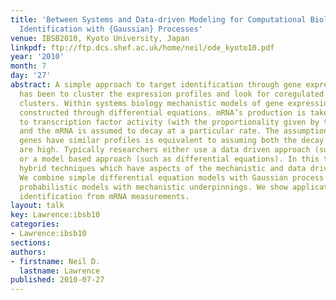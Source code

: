 ```yaml
---
title: 'Between Systems and Data-driven Modeling for Computational Biology: Target
  Identification with {Gaussian} Processes'
venue: IBSB2010, Kyoto University, Japan
linkpdf: ftp://ftp.dcs.shef.ac.uk/home/neil/ode_kyoto10.pdf
year: '2010'
month: 7
day: '27'
abstract: A simple approach to target identification through gene expression studies
  has been to cluster the expression profiles and look for coregulated genes within
  clusters. Within systems biology mechanistic models of gene expression are typically
  constructed through differential equations. mRNA’s production is taken to be proportional
  to transcription factor activity (with the proportionality given by the sensitivity)
  and the mRNA is assumed to decay at a particular rate. The assumption that coregulated
  genes have similar profiles is equivalent to assuming both the decay and the sensitivity
  are high. Typically researchers either use a data driven approach (such as clustering)
  or a model based approach (such as differential equations). In this talk we advocate
  hybrid techniques which have aspects of the mechanistic and data driven models.
  We combine simple differential equation models with Gaussian process priors to make
  probabilistic models with mechanistic underpinnings. We show applications in target
  identification from mRNA measurements.
layout: talk
key: Lawrence:ibsb10
categories:
- Lawrence:ibsb10
sections: 
authors:
- firstname: Neil D.
  lastname: Lawrence
published: 2010-07-27
---
```

